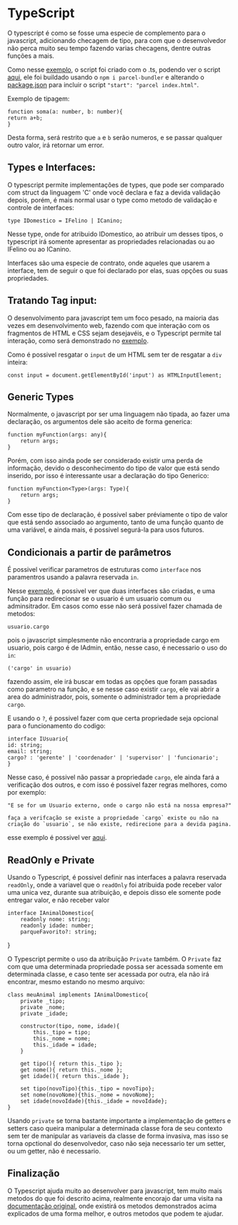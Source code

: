 # TypeScript

O typescript é como se fosse uma especie de complemento para o javascript, adicionando checagem de tipo, para com que o desenvolvedor não perca muito seu tempo fazendo varias checagens, dentre outras funções a mais.

Como nesse [exemplo](index.html), o script foi criado com o .ts, podendo ver o script [aqui](assets/index.ts), ele foi buildado usando o `npm i parcel-bundler` e alterando o [package.json](package.json) para incluir o script `"start": "parcel index.html"`.

Exemplo de tipagem:

    function soma(a: number, b: number){
    return a+b;
    }

Desta forma, será restrito que `a` e `b` serão numeros, e se passar qualquer outro valor, irá retornar um error.

## Types e Interfaces:

O typescript permite implementações de types, que pode ser comparado com struct da linguagem 'C' onde você declara e faz a devida validação depois, porém, é mais normal usar o type como metodo de validação e controle de interfaces:

    type IDomestico = IFelino | ICanino;

Nesse type, onde for atribuido IDomestico, ao atribuir um desses tipos, o typescript irá somente apresentar as propriedades relacionadas ou ao IFelino ou ao ICanino.

Interfaces são uma especie de contrato, onde aqueles que usarem a interface, tem de seguir o que foi declarado por elas, suas opções ou suas propriedades.

## Tratando Tag input:

O desenvolvimento para javascript tem um foco pesado, na maioria das vezes em desenvolvimento web, fazendo com que interação com os fragmentos de HTML e CSS sejam desejavéis, e o Typescript permite tal interação, como será demonstrado no [exemplo](assets/tratando-tag.ts).

Como é possivel resgatar o `input` de um HTML sem ter de resgatar a `div` inteira:

    const input = document.getElementById('input') as HTMLInputElement;

## Generic Types

Normalmente, o javascript por ser uma linguagem não tipada, ao fazer uma declaração, os argumentos dele são aceito de forma generica:

    function myFunction(args: any){
        return args;
    }

Porém, com isso ainda pode ser considerado existir uma perda de informação, devido o desconhecimento do tipo de valor que está sendo inserido, por isso é interessante usar a declaração do tipo Generico:

    function myFunction<Type>(args: Type){
        return args;
    }

Com esse tipo de declaração, é possivel saber préviamente o tipo de valor que está sendo associado ao argumento, tanto de uma função quanto de uma variável, e ainda mais, é possivel segurá-la para usos futuros.

## Condicionais a partir de parâmetros

É possivel verificar parametros de estruturas como `interface` nos paramentros usando a palavra reservada `in`.

Nesse [exemplo](./assets/condicionais-parametros.ts), é possivel ver que duas interfaces são criadas, e uma função para redirecionar se o usuario é um usuario comum ou adminsitrador. Em casos como esse não será possivel fazer chamada de metodos:

    usuario.cargo

pois o javascript simplesmente não encontraria a propriedade cargo em usuario, pois cargo é de IAdmin, então, nesse caso, é necessario o uso do `in`:

    ('cargo' in usuario)

fazendo assim, ele irá buscar em todas as opções que foram passadas como parametro na função, e se nesse caso existir `cargo`, ele vai abrir a area do administrador, pois, somente o administrador tem a propriedade `cargo`.

E usando o `?`, é possivel fazer com que certa propriedade seja opcional para o funcionamento do codigo:

    interface IUsuario{
    id: string;
    email: string;
    cargo? : 'gerente' | 'coordenador' | 'supervisor' | 'funcionario';
    }

Nesse caso, é possivel não passar a propriedade `cargo`, ele ainda fará a verificação dos outros, e com isso é possivel fazer regras melhores, como por exemplo: 

    "E se for um Usuario externo, onde o cargo não está na nossa empresa?"

    faça a verifcação se existe a propriedade `cargo` existe ou não na criação do `usuario`, se não existe, redirecione para a devida pagina.

esse exemplo é possivel ver [aqui](./assets/variaveis-opcionais.ts).

## ReadOnly e Private

Usando o Typescript, é possivel definir nas interfaces a palavra reservada `readOnly`, onde a variavel que o `readOnly` foi atribuida pode receber valor uma unica vez, durante sua atribuição, e depois disso ele somente pode entregar valor, e não receber valor

    interface IAnimalDomestico{
        readonly nome: string;
        readonly idade: number;
        parqueFavorito?: string;
}

O Typescript permite o uso da atribuição `Private` também. O `Private` faz com que uma determinada propriedade possa ser acessada somente em determinada classe, e caso tente ser acessada por outra, ela não irá encontrar, mesmo estando no mesmo arquivo:

    class meuAnimal implements IAnimalDomestico{
        private _tipo;
        private _nome;
        private _idade;

        constructor(tipo, nome, idade){
            this._tipo = tipo;
            this._nome = nome;
            this._idade = idade;
        }

        get tipo(){ return this._tipo };
        get nome(){ return this._nome };
        get idade(){ return this._idade };

        set tipo(novoTipo){this._tipo = novoTipo};
        set nome(novoNome){this._nome = novoNome};
        set idade(novoIdade){this._idade = novoIdade};
    }

Usando `private` se torna bastante importante a implementação de getters e setters caso queira manipular a determinada classe fora de seu contexto sem ter de manipular as variaveis da classe de forma invasiva, mas isso se torna opctional do desenvolvedor, caso não seja necessario ter um setter, ou um getter, não é necessario.

## Finalização

O Typescript ajuda muito ao desenvolver para javascript, tem muito mais metodos do que foi descrito acima, realmente encorajo dar uma visita na [documentação original](https://www.typescriptlang.org/docs/), onde existirá os metodos demonstrados acima explicados de uma forma melhor, e outros metodos que podem te ajudar.